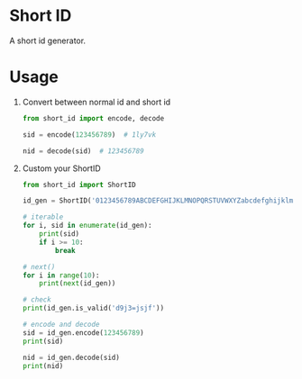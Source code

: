 # Short ID

A short id generator.


# Usage

1. Convert between normal id and short id

    ```python
    from short_id import encode, decode

    sid = encode(123456789)  # 1ly7vk

    nid = decode(sid)  # 123456789
    ```

2. Custom your ShortID

    ```python
    from short_id import ShortID

    id_gen = ShortID('0123456789ABCDEFGHIJKLMNOPQRSTUVWXYZabcdefghijklmnopqrstuvwxyz=-')

    # iterable
    for i, sid in enumerate(id_gen):
        print(sid)
        if i >= 10:
            break

    # next()
    for i in range(10):
        print(next(id_gen))

    # check
    print(id_gen.is_valid('d9j3=jsjf'))

    # encode and decode
    sid = id_gen.encode(123456789)
    print(sid)

    nid = id_gen.decode(sid)
    print(nid)
    ```
